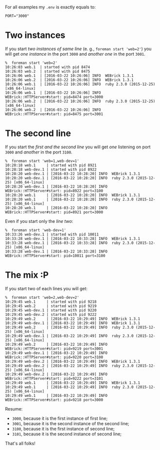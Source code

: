 For all examples my `.env` is exactly equals to:

```
PORT="3000"
```

# Two instances

If you start _two instances of same line_ (e. g., `foreman start 'web=2'`) you
will get _one instance_ in the port `3000` and _another one_ in the port
`3001`.

    %  foreman start 'web=2'
    10:26:03 web.1  | started with pid 8474
    10:26:03 web.2  | started with pid 8475
    10:26:06 web.1  | [2016-03-22 10:26:06] INFO  WEBrick 1.3.1
    10:26:06 web.2  | [2016-03-22 10:26:06] INFO  WEBrick 1.3.1
    10:26:06 web.1  | [2016-03-22 10:26:06] INFO  ruby 2.3.0 (2015-12-25) [x86_64-linux]
    10:26:06 web.1  | [2016-03-22 10:26:06] INFO  WEBrick::HTTPServer#start: pid=8474 port=3000
    10:26:06 web.2  | [2016-03-22 10:26:06] INFO  ruby 2.3.0 (2015-12-25) [x86_64-linux]
    10:26:06 web.2  | [2016-03-22 10:26:06] INFO  WEBrick::HTTPServer#start: pid=8475 port=3001

# The second line

If you start the _first and the second line_ you will get _one_ listening on
port `3000` and _another_ in the port `3100`.

    %  foreman start 'web=1,web-dev=1'
    10:28:18 web.1     | started with pid 8921
    10:28:18 web-dev.1 | started with pid 8922
    10:28:20 web-dev.1 | [2016-03-22 10:28:20] INFO  WEBrick 1.3.1
    10:28:20 web-dev.1 | [2016-03-22 10:28:20] INFO  ruby 2.3.0 (2015-12-25) [x86_64-linux]
    10:28:20 web-dev.1 | [2016-03-22 10:28:20] INFO  WEBrick::HTTPServer#start: pid=8922 port=3100
    10:28:20 web.1     | [2016-03-22 10:28:20] INFO  WEBrick 1.3.1
    10:28:20 web.1     | [2016-03-22 10:28:20] INFO  ruby 2.3.0 (2015-12-25) [x86_64-linux]
    10:28:20 web.1     | [2016-03-22 10:28:20] INFO  WEBrick::HTTPServer#start: pid=8921 port=3000

Even if you start only the _line two_:

    %  foreman start 'web-dev=1'
    10:33:26 web-dev.1 | started with pid 10011
    10:33:28 web-dev.1 | [2016-03-22 10:33:28] INFO  WEBrick 1.3.1
    10:33:28 web-dev.1 | [2016-03-22 10:33:28] INFO  ruby 2.3.0 (2015-12-25) [x86_64-linux]
    10:33:28 web-dev.1 | [2016-03-22 10:33:28] INFO  WEBrick::HTTPServer#start: pid=10011 port=3100

# The mix :P

If you start two of each lines you will get:

    %  foreman start 'web=2,web-dev=2'
    10:29:45 web.1     | started with pid 9218
    10:29:45 web.2     | started with pid 9219
    10:29:45 web-dev.1 | started with pid 9220
    10:29:45 web-dev.2 | started with pid 9222
    10:29:49 web.2     | [2016-03-22 10:29:49] INFO  WEBrick 1.3.1
    10:29:49 web-dev.1 | [2016-03-22 10:29:49] INFO  WEBrick 1.3.1
    10:29:49 web.2     | [2016-03-22 10:29:49] INFO  ruby 2.3.0 (2015-12-25) [x86_64-linux]
    10:29:49 web-dev.1 | [2016-03-22 10:29:49] INFO  ruby 2.3.0 (2015-12-25) [x86_64-linux]
    10:29:49 web.2     | [2016-03-22 10:29:49] INFO  WEBrick::HTTPServer#start: pid=9219 port=3001
    10:29:49 web-dev.1 | [2016-03-22 10:29:49] INFO  WEBrick::HTTPServer#start: pid=9220 port=3100
    10:29:49 web-dev.2 | [2016-03-22 10:29:49] INFO  WEBrick 1.3.1
    10:29:49 web-dev.2 | [2016-03-22 10:29:49] INFO  ruby 2.3.0 (2015-12-25) [x86_64-linux]
    10:29:49 web-dev.2 | [2016-03-22 10:29:49] INFO  WEBrick::HTTPServer#start: pid=9222 port=3101
    10:29:49 web.1     | [2016-03-22 10:29:49] INFO  WEBrick 1.3.1
    10:29:49 web.1     | [2016-03-22 10:29:49] INFO  ruby 2.3.0 (2015-12-25) [x86_64-linux]
    10:29:49 web.1     | [2016-03-22 10:29:49] INFO  WEBrick::HTTPServer#start: pid=9218 port=3000

Resume:

* `3000`, because it is the first instance of first line;
* `3001`, because it is the second instance of the second line;
* `3100`, because it is the first instance of second line;
* `3101`, because it is the second instance of second line;

That's all folks!
